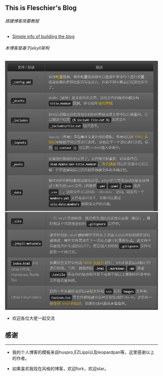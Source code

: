 ## This is Fleschier's Blog

###### 搭建博客简要教程

- [Simple info of building the blog](https://fleschier.github.io/2018/04/hello-2018/)

###### 本博客是基于jekyll架构

![](/images/Blog/jekyll_01.jpg)
![](/images/Blog/jekyll_02.jpg)

- 欢迎各位大佬一起交流

## 感谢
---

- 我的个人博客的模板来自huxpro,EZLippi以及leopardpan等，这里感谢以上的作者。

- 如果喜欢我现在风格的博客，欢迎fork，欢迎star。
